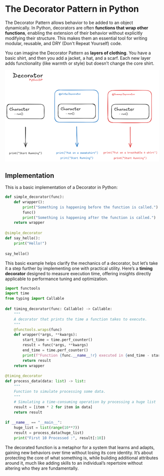 # The Decorator Pattern in Python
The Decorator Pattern allows behavior to be added to an object dynamically. In Python, decorators are often **functions that wrap other functions**, enabling the extension of their behavior without explicitly modifying their structure. This makes them an essential tool for writing modular, reusable, and DRY (Don't Repeat Yourself) code.

You can imagine the Decorator Pattern as **layers of clothing**. You have a basic shirt, and then you add a jacket, a hat, and a scarf. Each new layer adds functionality (like warmth or style) but doesn’t change the core shirt.

![Decorator Pattern Visual Representation](/Decorator/res/decorator_visualization.png)

## Implementation
This is a basic implementation of a Decorator in Python:

```python
def simple_decorator(func):
    def wrapper():
        print("Something is happening before the function is called.")
        func()
        print("Something is happening after the function is called.")
    return wrapper

@simple_decorator
def say_hello():
    print("Hello!")

say_hello()
```

This basic example helps clarify the mechanics of a decorator, but let’s take it a step further by implementing one with practical utility. Here’s a **timing decorator** designed to measure execution time, offering insights directly applicable to performance tuning and optimization.

```python
import functools
import time
from typing import Callable

def timing_decorator(func: Callable) -> Callable:
    """
    A decorator that prints the time a function takes to execute.
    """
    @functools.wraps(func)
    def wrapper(*args, **kwargs):
        start_time = time.perf_counter()
        result = func(*args, **kwargs)
        end_time = time.perf_counter()
        print(f"Function {func.__name__!r} executed in {end_time - start_time:.4f} seconds.")
        return result
    return wrapper

@timing_decorator
def process_data(data: list) -> list:
    """
    Function to simulate processing some data.
    """
    # Simulating a time-consuming operation by processing a huge list
    result = [item * 2 for item in data]
    return result

if __name__ == "__main__":
    huge_list = list(range(10**7))
    result = process_data(huge_list)
    print("First 10 Processed :", result[:10])
```

The decorated function is a metaphor for a system that learns and adapts, gaining new behaviors over time without losing its core identity. It’s about protecting the core of what something is, while building additional attributes around it, much like adding skills to an individual’s repertoire without altering who they are fundamentally.